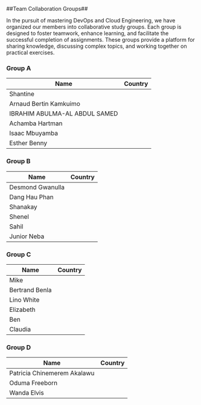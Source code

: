 ##Team Collaboration Groups##

In the pursuit of mastering DevOps and Cloud Engineering, we have organized our members into collaborative study groups. 
Each group is designed to foster teamwork, enhance learning, and facilitate the successful completion of assignments. 
These groups provide a platform for sharing knowledge, discussing complex topics, and working together on practical exercises.


### Group A

| Name                               | Country     |
|------------------------------------|-------------|
| Shantine                           |             |
| Arnaud Bertin Kamkuimo             |             |
| IBRAHIM ABULMA-AL ABDUL SAMED      |             |
| Achamba Hartman                    |             |
| Isaac Mbuyamba                     |             |
| Esther Benny                       |             |

### Group B

| Name                               | Country     |
|------------------------------------|-------------|
| Desmond Gwanulla                   |             |
| Dang Hau Phan                      |             |
| Shanakay                           |             |
| Shenel                             |             |
| Sahil                              |             |
| Junior Neba                        |             |

### Group C

| Name                               | Country     |
|------------------------------------|-------------|
| Mike                               |             |
| Bertrand Benla                     |             |
| Lino White                         |             |
| Elizabeth                          |             |
| Ben                                |             |
| Claudia                            |             |

### Group D

| Name                               | Country     |
|------------------------------------|-------------|
| Patricia Chinemerem Akalawu        |             |
| Oduma Freeborn                     |             |
| Wanda Elvis                        |             |
